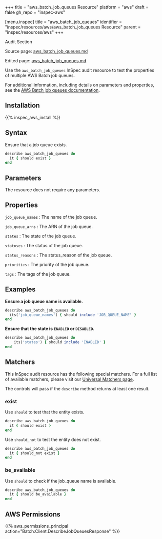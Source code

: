 +++
title = "aws_batch_job_queues Resource"
platform = "aws"
draft = false
gh_repo = "inspec-aws"

[menu.inspec]
title = "aws_batch_job_queues"
identifier = "inspec/resources/aws/aws_batch_job_queues Resource"
parent = "inspec/resources/aws"
+++

<div class="admonition-note">
<p class="admonition-note-title">Audit Section</p>
<div class="admonition-note-text">
<p>Source page: <a href="https://github.com/inspec/inspec-aws/blob/main/docs/resources/aws_batch_job_queues.md">aws_batch_job_queues.md</a></p>
<p>Edited page: <a href="https://github.com/ianmadd/inspec-aws/blob/im/hugo/docs-chef-io/content/inspec/resources/aws_batch_job_queues.md">aws_batch_job_queues.md</a></p>
</div>
</div>



Use the `aws_batch_job_queues` InSpec audit resource to test the properties of multiple AWS Batch job queues.

For additional information, including details on parameters and properties, see the [AWS Batch job queues documentation](https://docs.aws.amazon.com/AWSCloudFormation/latest/UserGuide/aws-resource-batch-jobqueue.html).

## Installation

{{% inspec_aws_install %}}

## Syntax

Ensure that a job queue exists.

```ruby
describe aws_batch_job_queues do
  it { should exist }
end
```

## Parameters

The resource does not require any parameters.

## Properties

`job_queue_names`
: The name of the job queue.

`job_queue_arns`
: The ARN of the job queue.

`states`
: The state of the job queue.

`statuses`
: The status of the job queue.

`status_reasons`
: The status_reason of the job queue.

`priorities`
: The priority of the job queue.

`tags`
: The tags of the job queue.

## Examples

**Ensure a job queue name is available.**

```ruby
describe aws_batch_job_queues do
  its('job_queue_names') { should include 'JOB_QUEUE_NAME' }
end
```

**Ensure that the state is `ENABLED` or `DISABLED`.**

```ruby
describe aws_batch_job_queues do
    its('states') { should include 'ENABLED' }
end
```

## Matchers

This InSpec audit resource has the following special matchers. For a full list of available matchers, please visit our [Universal Matchers page](https://www.inspec.io/docs/reference/matchers/).

The controls will pass if the `describe` method returns at least one result.

### exist

Use `should` to test that the entity exists.

```ruby
describe aws_batch_job_queues do
  it { should exist }
end
```

Use `should_not` to test the entity does not exist.

```ruby
describe aws_batch_job_queues do
  it { should_not exist }
end
```

### be_available

Use `should` to check if the job_queue name is available.

```ruby
describe aws_batch_job_queues do
  it { should be_available }
end
```

## AWS Permissions

{{% aws_permissions_principal action="Batch:Client:DescribeJobQueuesResponse" %}}
